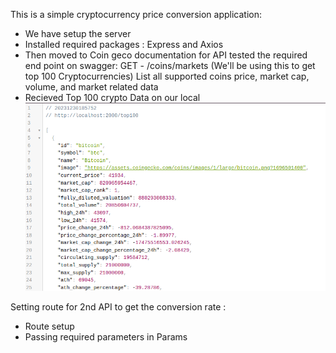 This is a simple cryptocurrency price conversion application:
 - We have setup the server 
 - Installed required packages : Express and Axios
 - Then moved to Coin geco documentation for API tested the required end point on swagger: 
 GET - /coins​/markets (We'll be using this to get top 100 Cryptocurrencies)
 List all supported coins price, market cap, volume, and market related data
- Recieved Top 100 crypto Data on our local
![Alt text](<Screenshot from 2023-12-30 18-58-50.png>)


Setting route for 2nd API to get the conversion rate :
- Route setup 
- Passing required parameters in Params  